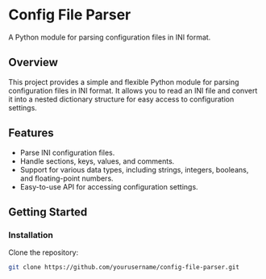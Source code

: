 # Config File Parser

A Python module for parsing configuration files in INI format.

## Overview

This project provides a simple and flexible Python module for parsing configuration files in INI format. It allows you to read an INI file and convert it into a nested dictionary structure for easy access to configuration settings.

## Features

- Parse INI configuration files.
- Handle sections, keys, values, and comments.
- Support for various data types, including strings, integers, booleans, and floating-point numbers.
- Easy-to-use API for accessing configuration settings.

## Getting Started

### Installation

Clone the repository:

```bash
git clone https://github.com/yourusername/config-file-parser.git

